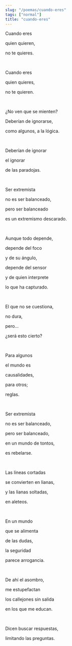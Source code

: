 ```yaml
---
slug: "/poemas/cuando-eres"
tags: ["normal"]
title: "cuando-eres"
---
```

Cuando eres

quien quieren,

no te quieres.

&nbsp;

Cuando eres

quien quieres,

no te quieren.

&nbsp;

¿No ven que se mienten?

Deberían de ignorarse,

como algunos, a la lógica.

&nbsp;

Deberían de ignorar

el ignorar

de las paradojas.

&nbsp;

Ser extremista

no es ser balanceado,

pero ser balanceado

es un extremismo descarado.

&nbsp;

Aunque todo depende,

depende del foco

y de su ángulo,

depende del sensor

y de quien interprete

lo que ha capturado.

&nbsp;

El que no se cuestiona,

no dura,

pero...

¿será esto cierto?

&nbsp;

Para algunos

el mundo es

causalidades,

para otros;

reglas.

&nbsp;

Ser extremista

no es ser balanceado,

pero ser balanceado,

en un mundo de tontos,

es rebelarse.

&nbsp;

Las líneas cortadas

se convierten en lianas,

y las lianas soltadas,

en aleteos.

&nbsp;

En un mundo

que se alimenta

de las dudas,

la seguridad

parece arrogancia.

&nbsp;

De ahí el asombro,

me estupefactan

los callejones sin salida

en los que me educan.

&nbsp;

Dicen buscar respuestas,

limitando las preguntas.